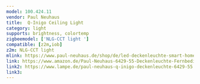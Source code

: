 ```yaml
---
model: 100.424.11
vendor: Paul Neuhaus 
title:  Q-Inigo Ceiling Light
category: light
supports: brightness, colortemp
zigbeemodel: ['NLG-CCT light ']
compatible: [z2m,iob]
z2m: NLG-CCT light
mlink: https://www.paul-neuhaus.de/shop/de/led-deckenleuchte-smart-home-alexa-tauglich-100-424-11.html
link: https://www.amazon.de/Paul-Neuhaus-6429-55-Deckenleuchte-Fernbedienung/dp/B01LREQN9Y
link2: https://www.lampe.de/paul-neuhaus-q-inigo-deckenleuchte-6429-55.html
link3: 
---
```

